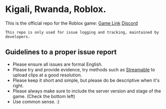 # Kigali, Rwanda, Roblox.
This is the official repo for the Roblox game:
  [Game Link](https://www.roblox.com/games/8497773869/RW-Kigali-Rwanda)
  [Discord](https://discord.gg/wf2udfFKFF/)
  
  
```
This repo is only used for issue logging and tracking, maintained by developers.
```

## Guidelines to a proper issue report
- Please ensure all issues are formal English.
- Please try and provide evidence, try methods such as [Streamable](https://streamable.com/) to upload clips at a good resolution.
- Please keep it short and simple, but please do be descriptive when it's right.
- Please always make sure to include the server version and stage of the game. (Check the bottom left)
- Use common sense. :)
